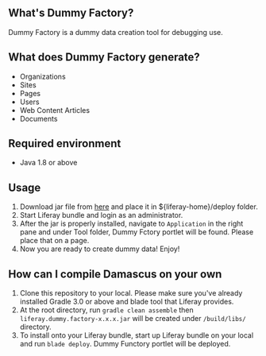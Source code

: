 ## What's Dummy Factory?
Dummy Factory is a dummy data creation tool for debugging use. 

## What does Dummy Factory generate?

* Organizations
* Sites
* Pages
* Users
* Web Content Articles
* Documents

## Required environment
* Java 1.8 or above

## Usage
1. Download jar file from [here](https://github.com/yasuflatland-lf/liferay-dummy-factory/tree/master/latest) and place it in ${liferay-home}/deploy folder. 
2. Start Liferay bundle and login as an administrator.
3. After the jar is properly installed, navigate to ```Application``` in the right pane and under Tool folder, Dummy Fctory portlet will be found. Please place that on a page.
4. Now you are ready to create dummy data! Enjoy! 

## How can I compile Damascus on your own
1. Clone this repository to your local. Please make sure you've already installed Gradle 3.0 or above and blade tool that Liferay provides.
2. At the root directory, run ```gradle clean assemble``` then ```liferay.dummy.factory-x.x.x.jar``` will be created under ```/build/libs/``` directory.
3. To install onto your Liferay bundle, start up Liferay bundle on your local and run ```blade deploy```. Dummy Functory portlet will be deployed.
